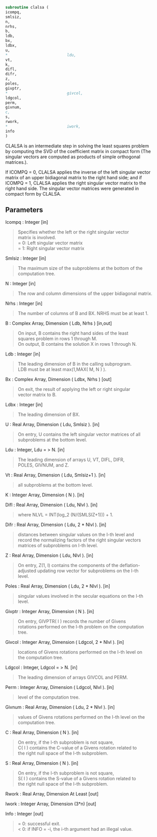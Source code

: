 ```fortran  
subroutine clalsa (  
icompq,  
smlsiz,  
n,  
nrhs,  
b,  
ldb,  
bx,  
ldbx,  
u,  
*                          ldu,  
vt,  
k,  
difl,  
difr,  
z,  
poles,  
givptr,  
*                          givcol,  
ldgcol,  
perm,  
givnum,  
c,  
s,  
rwork,  
*                          iwork,  
info  
)  
```  
  
CLALSA is an intermediate step in solving the least squares problem  
by computing the SVD of the coefficient matrix in compact form (The  
singular vectors are computed as products of simple orthogonal  
matrices.).  
  
If ICOMPQ = 0, CLALSA applies the inverse of the left singular vector  
matrix of an upper bidiagonal matrix to the right hand side; and if  
ICOMPQ = 1, CLALSA applies the right singular vector matrix to the  
right hand side. The singular vector matrices were generated in  
compact form by CLALSA.  
  
## Parameters  
Icompq : Integer [in]  
> Specifies whether the left or the right singular vector  
> matrix is involved.  
> = 0: Left singular vector matrix  
> = 1: Right singular vector matrix  
  
Smlsiz : Integer [in]  
> The maximum size of the subproblems at the bottom of the  
> computation tree.  
  
N : Integer [in]  
> The row and column dimensions of the upper bidiagonal matrix.  
  
Nrhs : Integer [in]  
> The number of columns of B and BX. NRHS must be at least 1.  
  
B : Complex Array, Dimension ( Ldb, Nrhs ) [in,out]  
> On input, B contains the right hand sides of the least  
> squares problem in rows 1 through M.  
> On output, B contains the solution X in rows 1 through N.  
  
Ldb : Integer [in]  
> The leading dimension of B in the calling subprogram.  
> LDB must be at least max(1,MAX( M, N ) ).  
  
Bx : Complex Array, Dimension ( Ldbx, Nrhs ) [out]  
> On exit, the result of applying the left or right singular  
> vector matrix to B.  
  
Ldbx : Integer [in]  
> The leading dimension of BX.  
  
U : Real Array, Dimension ( Ldu, Smlsiz ). [in]  
> On entry, U contains the left singular vector matrices of all  
> subproblems at the bottom level.  
  
Ldu : Integer, Ldu = > N. [in]  
> The leading dimension of arrays U, VT, DIFL, DIFR,  
> POLES, GIVNUM, and Z.  
  
Vt : Real Array, Dimension ( Ldu, Smlsiz+1 ). [in]  
> all subproblems at the bottom level.  
  
K : Integer Array, Dimension ( N ). [in]  
  
Difl : Real Array, Dimension ( Ldu, Nlvl ). [in]  
> where NLVL = INT(log_2 (N/(SMLSIZ+1))) + 1.  
  
Difr : Real Array, Dimension ( Ldu, 2 * Nlvl ). [in]  
> distances between singular values on the I-th level and  
> record the normalizing factors of the right singular vectors  
> matrices of subproblems on I-th level.  
  
Z : Real Array, Dimension ( Ldu, Nlvl ). [in]  
> On entry, Z(1, I) contains the components of the deflation-  
> adjusted updating row vector for subproblems on the I-th  
> level.  
  
Poles : Real Array, Dimension ( Ldu, 2 * Nlvl ). [in]  
> singular values involved in the secular equations on the I-th  
> level.  
  
Givptr : Integer Array, Dimension ( N ). [in]  
> On entry, GIVPTR( I ) records the number of Givens  
> rotations performed on the I-th problem on the computation  
> tree.  
  
Givcol : Integer Array, Dimension ( Ldgcol, 2 * Nlvl ). [in]  
> locations of Givens rotations performed on the I-th level on  
> the computation tree.  
  
Ldgcol : Integer, Ldgcol = > N. [in]  
> The leading dimension of arrays GIVCOL and PERM.  
  
Perm : Integer Array, Dimension ( Ldgcol, Nlvl ). [in]  
> level of the computation tree.  
  
Givnum : Real Array, Dimension ( Ldu, 2 * Nlvl ). [in]  
> values of Givens rotations performed on the I-th level on the  
> computation tree.  
  
C : Real Array, Dimension ( N ). [in]  
> On entry, if the I-th subproblem is not square,  
> C( I ) contains the C-value of a Givens rotation related to  
> the right null space of the I-th subproblem.  
  
S : Real Array, Dimension ( N ). [in]  
> On entry, if the I-th subproblem is not square,  
> S( I ) contains the S-value of a Givens rotation related to  
> the right null space of the I-th subproblem.  
  
Rwork : Real Array, Dimension At Least [out]  
  
Iwork : Integer Array, Dimension (3*n) [out]  
  
Info : Integer [out]  
> = 0:  successful exit.  
> < 0:  if INFO = -i, the i-th argument had an illegal value.  
  
